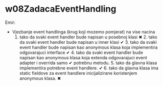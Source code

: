 w08ZadacaEventHandling
======================

Emir: 
  * Vjezbanje event handlinga (krug koji mozemo pomjerat) na vise nacina 	  
      1. tako da svaki event handler bude napisan u posebnoj klasi ✖ 
 	    2. tako da svaki event handler bude napisan u inner klasi ✔
	    3. tako da svaki event handler bude napisan kao anonymous klasa koja implementira odgovarajuci interface ✔
	    4. tako da svaki event handler bude napisan kao anonymous klasa koja extenda odgovarajuci event adapter i overrida samo ✔ potrebnu metodu.
	    5. tako da glavna klasa implementira potrebne event handlere. ✔
	    6. tako da glavna klasa ima static fieldove za event handlere inicijalizirane koristenjem anonymous klasa. ✖ 

